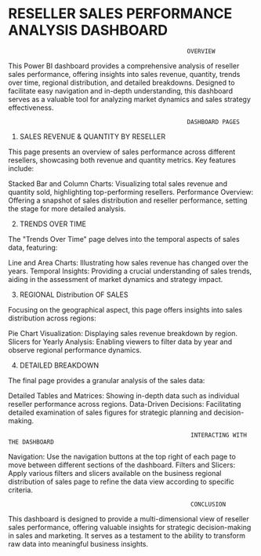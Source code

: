 # RESELLER SALES PERFORMANCE ANALYSIS DASHBOARD


                                                       OVERVIEW
This Power BI dashboard provides a comprehensive analysis of reseller sales performance, offering insights into sales revenue, quantity, trends over time, regional distribution, and detailed breakdowns. Designed to facilitate easy navigation and in-depth understanding, this dashboard serves as a valuable tool for analyzing market dynamics and sales strategy effectiveness.


                                                       DASHBOARD PAGES
1. SALES REVENUE & QUANTITY BY RESELLER

This page presents an overview of sales performance across different resellers, showcasing both revenue and quantity metrics. Key features include:

Stacked Bar and Column Charts: Visualizing total sales revenue and quantity sold, highlighting top-performing resellers.
Performance Overview: Offering a snapshot of sales distribution and reseller performance, setting the stage for more detailed analysis.


2. TRENDS OVER TIME

The "Trends Over Time" page delves into the temporal aspects of sales data, featuring:

Line and Area Charts: Illustrating how sales revenue has changed over the years.
Temporal Insights: Providing a crucial understanding of sales trends, aiding in the assessment of market dynamics and strategy impact.


3. REGIONAL Distribution OF SALES

Focusing on the geographical aspect, this page offers insights into sales distribution across regions:

Pie Chart Visualization: Displaying sales revenue breakdown by region.
Slicers for Yearly Analysis: Enabling viewers to filter data by year and observe regional performance dynamics.


4. DETAILED BREAKDOWN

The final page provides a granular analysis of the sales data:

Detailed Tables and Matrices: Showing in-depth data such as individual reseller performance across regions.
Data-Driven Decisions: Facilitating detailed examination of sales figures for strategic planning and decision-making.


                                                        INTERACTING WITH THE DASHBOARD

Navigation: Use the navigation buttons at the top right of each page to move between different sections of the dashboard.
Filters and Slicers: Apply various filters and slicers available on the business regional distribution of sales page to refine the data view according to specific criteria.


                                                        CONCLUSION

This dashboard is designed to provide a multi-dimensional view of reseller sales performance, offering valuable insights for strategic decision-making in sales and marketing. It serves as a testament to the ability to transform raw data into meaningful business insights.

